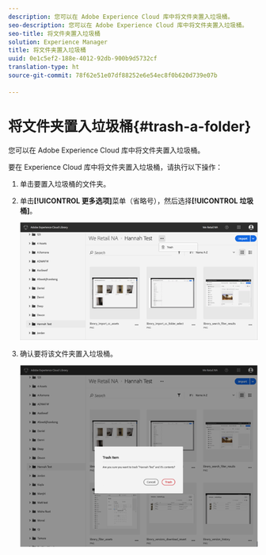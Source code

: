 ```yaml
---
description: 您可以在 Adobe Experience Cloud 库中将文件夹置入垃圾桶。
seo-description: 您可以在 Adobe Experience Cloud 库中将文件夹置入垃圾桶。
seo-title: 将文件夹置入垃圾桶
solution: Experience Manager
title: 将文件夹置入垃圾桶
uuid: 0e1c5ef2-188e-4012-92db-900b9d5732cf
translation-type: ht
source-git-commit: 78f62e51e07df88252e6e54ec8f0b620d739e07b

---
```



# 将文件夹置入垃圾桶{#trash-a-folder}

您可以在 Adobe Experience Cloud 库中将文件夹置入垃圾桶。

要在 Experience Cloud 库中将文件夹置入垃圾桶，请执行以下操作：

1. 单击要置入垃圾桶的文件夹。
1. 单击&#x200B;**[!UICONTROL 更多选项]**&#x200B;菜单（省略号），然后选择&#x200B;**[!UICONTROL 垃圾桶]**。

   ![](assets/library_folder_trash.png)

1. 确认要将该文件夹置入垃圾桶。

   ![](assets/library_folder_trash_confirm.png)

